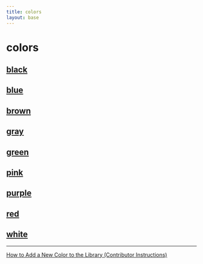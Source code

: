 ```yaml
---
title: colors
layout: base
---
```


# colors

## [black](./black/black-colors.md)

## [blue](./blue/blue-colors-by-luminance.md)

## [brown](./brown/brown-colors.md)

## [gray](./gray/gray-colors.md)

## [green](./green/green-colors-by-luminance.md)

## [pink](./pink/pink-colors.md)

## [purple](./purple/purple-colors.md)

## [red](./red/red-colors-by-luminance.md)

## [white](./white/white-colors.md)

----

[How to Add a New Color to the Library (Contributor Instructions)](./add-new-color.md)
